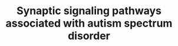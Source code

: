 ---
annotations:
- id: PW:0000180
  parent: regulatory pathway
  type: Pathway Ontology
  value: mTOR signaling pathway
- id: DOID:0060041
  parent: disease of mental health
  type: Disease Ontology
  value: autism spectrum disorder
authors:
- Khanspers
- Egonw
description: Synaptic signaling pathways associated with autism spectrum disorder
  (ASD). Changes in mTOR activation is believed to be a risk factor for ASD. mTOR
  is regulated by the TCS1/2 complex, and several signaling pathways upstream of TSC1/2
  positively or negatively regulate this complex, including PI3K–AKT, Ras–ERK, LKB1–AMPK
  and Wnt–GSK3β pathways. The mTOR pathway is also regulated by the brain‐derived
  neurotrophic factor (BDNF), which plays a key role in the development and the plasticity
  of the central nervous system and is considered a risk factor for ASD. Increased
  levels of BDNF concentration have been observed in the serum and brain of patients
  with ASD.  mTOR is a key modulator of protein synthesis and thus blocks the activation
  of cell autophagy and promotes cell proliferation, growth, and differentiation.
  Proteasome activity is also affected by neuronal activity, via increased expression
  of UBE3A through transcription factor MEF2, which leads to the internalization of
  AMPA-R.  Variations in the Calcium-channel CACNA1C are also associated with ASD
  and [https://en.wikipedia.org/wiki/Timothy_syndrome Timothy Syndrome].  Adapted
  from figure 1 from [https://www.ncbi.nlm.nih.gov/pmc/articles/PMC6085908/ Daghsni
  et al].
last-edited: 2020-11-10
organisms:
- Homo sapiens
redirect_from:
- /index.php/Pathway:WP4539
- /instance/WP4539
revision: null
schema-jsonld:
- '@context': https://schema.org/
  '@id': https://wikipathways.github.io/pathways/WP4539.html
  '@type': Dataset
  creator:
    '@type': Organization
    name: WikiPathways
  description: Synaptic signaling pathways associated with autism spectrum disorder
    (ASD). Changes in mTOR activation is believed to be a risk factor for ASD. mTOR
    is regulated by the TCS1/2 complex, and several signaling pathways upstream of
    TSC1/2 positively or negatively regulate this complex, including PI3K–AKT, Ras–ERK,
    LKB1–AMPK and Wnt–GSK3β pathways. The mTOR pathway is also regulated by the brain‐derived
    neurotrophic factor (BDNF), which plays a key role in the development and the
    plasticity of the central nervous system and is considered a risk factor for ASD.
    Increased levels of BDNF concentration have been observed in the serum and brain
    of patients with ASD.  mTOR is a key modulator of protein synthesis and thus blocks
    the activation of cell autophagy and promotes cell proliferation, growth, and
    differentiation. Proteasome activity is also affected by neuronal activity, via
    increased expression of UBE3A through transcription factor MEF2, which leads to
    the internalization of AMPA-R.  Variations in the Calcium-channel CACNA1C are
    also associated with ASD and [https://en.wikipedia.org/wiki/Timothy_syndrome Timothy
    Syndrome].  Adapted from figure 1 from [https://www.ncbi.nlm.nih.gov/pmc/articles/PMC6085908/
    Daghsni et al].
  keywords:
  - AKT1
  - AKT2
  - AKT3
  - ARC
  - BDNF
  - CACNA1C
  - CAMK2B
  - CAMK4
  - Ca 2+
  - DLG4
  - EIF4EBP1
  - GDP
  - GRIN1
  - GRIN2A
  - GRIN2B
  - GRIN2C
  - GRIN2D
  - GRIN3A
  - GRIN3B
  - GRM1
  - GSK3B
  - GTP
  - HOMER1
  - HRAS
  - KRAS
  - MAPK1
  - MAPK3
  - MTOR
  - NF1
  - NRAS
  - NTRK2
  - PIK3CA
  - PIK3CB
  - PIK3CD
  - PIK3R1
  - PIK3R2
  - PIK3R3
  - PRKAA1
  - PRKAA2
  - PRKAB1
  - PRKAB2
  - PRKAG1
  - PRKAG2
  - PRKAG3
  - PTEN
  - RHEB
  - RPS6KB1
  - RPTOR
  - SHANK3
  - SYNGAP1
  - TSC1
  - TSC2
  - UBE3A
  - rapamycin
  license: CC0
  name: Synaptic signaling pathways associated with autism spectrum disorder
seo: CreativeWork
title: Synaptic signaling pathways associated with autism spectrum disorder
wpid: WP4539
---